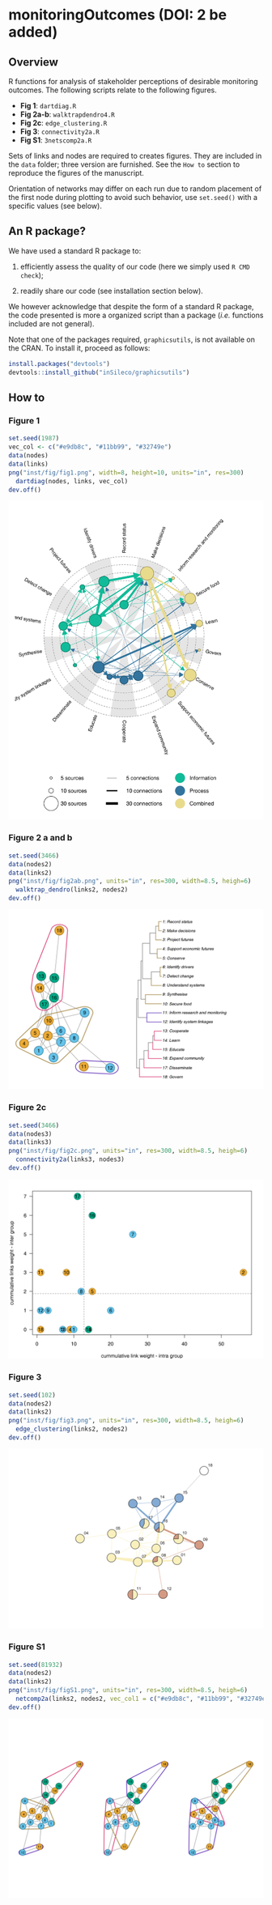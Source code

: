 # monitoringOutcomes (DOI: 2 be added)

## Overview

R functions for analysis of stakeholder perceptions of desirable monitoring outcomes.
The following scripts relate to the following figures.

- **Fig 1**: `dartdiag.R`
- **Fig 2a-b**: `walktrapdendro4.R`
- **Fig 2c**: `edge_clustering.R`
- **Fig 3**: `connectivity2a.R`
- **Fig S1**: `3netscomp2a.R`

Sets of links and nodes are required to creates figures. They are
included in the `data` folder; three version are furnished. See the `How to` section
to reproduce the figures of the manuscript.

Orientation of networks may differ on each run due to random placement of the
first node during plotting to avoid such behavior, use `set.seed()` with
a specific values (see below).


## An R package?

We have used a standard R package to:

1. efficiently assess the quality of our code (here we simply used `R CMD check`);

2. readily share our code (see installation section below).

We however acknowledge that despite the form of a standard R package, the code
presented is more a organized script than a package (*i.e.* functions included
are not general).

Note that one of the packages required, `graphicsutils`, is not available on
the CRAN. To install it, proceed as follows:

```R
install.packages("devtools")
devtools::install_github("inSileco/graphicsutils")
```



## How to

### Figure 1

```R
set.seed(1987)
vec_col <- c("#e9db8c", "#11bb99", "#32749e")
data(nodes)
data(links)
png("inst/fig/fig1.png", width=8, height=10, units="in", res=300)
  dartdiag(nodes, links, vec_col)
dev.off()
```

![](inst/fig/fig1.png)


### Figure 2 a and b

```R
set.seed(3466)
data(nodes2)
data(links2)
png("inst/fig/fig2ab.png", units="in", res=300, width=8.5, heigh=6)
  walktrap_dendro(links2, nodes2)
dev.off()
```

![](inst/fig/fig2ab.png)


### Figure 2c

```R
set.seed(3466)
data(nodes3)
data(links3)
png("inst/fig/fig2c.png", units="in", res=300, width=8.5, heigh=6)
  connectivity2a(links3, nodes3)
dev.off()
```

![](inst/fig/fig2c.png)

### Figure 3

```R
set.seed(102)
data(nodes2)
data(links2)
png("inst/fig/fig3.png", units="in", res=300, width=8.5, heigh=6)
  edge_clustering(links2, nodes2)
dev.off()
```

![](inst/fig/fig3.png)

### Figure S1

```R
set.seed(81932)
data(nodes2)
data(links2)
png("inst/fig/figS1.png", units="in", res=300, width=8.5, heigh=6)
  netcomp2a(links2, nodes2, vec_col1 = c("#e9db8c", "#11bb99", "#32749e"))
dev.off()
```

![](inst/fig/figS1.png)
